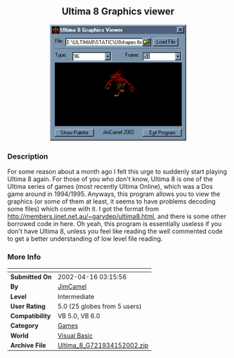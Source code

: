 ﻿<div align="center">

## Ultima 8 Graphics viewer

<img src="PIC20024151128276915.gif">
</div>

### Description

For some reason about a month ago I felt this urge to suddenly start playing Ultima 8 again. For those of you who don't know, Ultima 8 is one of the Ultima series of games (most recently Ultima Online), which was a Dos game around in 1994/1995. Anyways, this program allows you to view the graphics (or some of them at least, it seems to have problems decoding some files) which come with it. I got the format from http://members.iinet.net.au/~garydep/ultima8.html, and there is some other borrowed code in here. Oh yeah, this program is essentially useless if you don't have Ultima 8, unless you feel like reading the well commented code to get a better understanding of low level file reading.
 
### More Info
 


<span>             |<span>
---                |---
**Submitted On**   |2002-04-16 03:15:56
**By**             |[JimCamel](https://github.com/Planet-Source-Code/PSCIndex/blob/master/ByAuthor/jimcamel.md)
**Level**          |Intermediate
**User Rating**    |5.0 (25 globes from 5 users)
**Compatibility**  |VB 5\.0, VB 6\.0
**Category**       |[Games](https://github.com/Planet-Source-Code/PSCIndex/blob/master/ByCategory/games__1-38.md)
**World**          |[Visual Basic](https://github.com/Planet-Source-Code/PSCIndex/blob/master/ByWorld/visual-basic.md)
**Archive File**   |[Ultima\_8\_G721934152002\.zip](https://github.com/Planet-Source-Code/jimcamel-ultima-8-graphics-viewer__1-33827/archive/master.zip)








